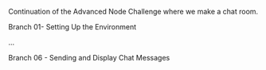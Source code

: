 Continuation of the Advanced Node Challenge where we make a chat room. 

Branch 01- Setting Up the Environment

...

Branch 06 - Sending and Display Chat Messages
